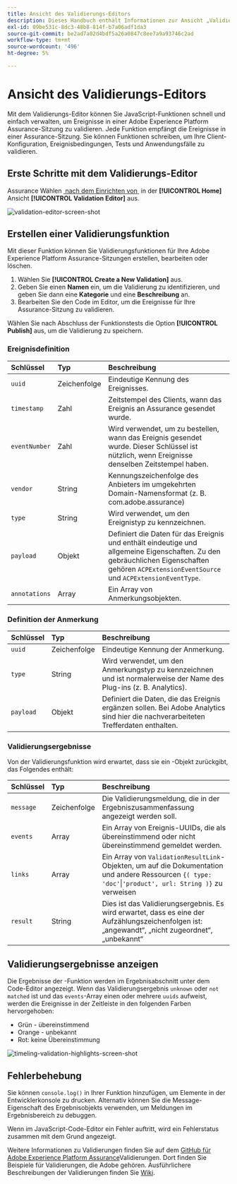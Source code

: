 ```yaml
---
title: Ansicht des Validierungs-Editors
description: Dieses Handbuch enthält Informationen zur Ansicht „Validierungs-Editor“ in Adobe Experience Platform Assurance.
exl-id: 09be531c-8dc3-48b8-814f-b7a06adf1da3
source-git-commit: be2ad7a02d4bdf5a26a0847c8ee7a9a93746c2ad
workflow-type: tm+mt
source-wordcount: '496'
ht-degree: 5%

---
```


# Ansicht des Validierungs-Editors

Mit dem Validierungs-Editor können Sie JavaScript-Funktionen schnell und einfach verwalten, um Ereignisse in einer Adobe Experience Platform Assurance-Sitzung zu validieren. Jede Funktion empfängt die Ereignisse in einer Assurance-Sitzung. Sie können Funktionen schreiben, um Ihre Client-Konfiguration, Ereignisbedingungen, Tests und Anwendungsfälle zu validieren.

## Erste Schritte mit dem Validierungs-Editor

Assurance Wählen [&#x200B; nach dem Einrichten von &#x200B;](../tutorials/implement-assurance.md) in der **[!UICONTROL Home]** Ansicht **[!UICONTROL Validation Editor]** aus.

![validation-editor-screen-shot](https://user-images.githubusercontent.com/6597105/198680074-f548a646-6f2f-4a65-82fd-0f1687d869bf.png)

## Erstellen einer Validierungsfunktion

Mit dieser Funktion können Sie Validierungsfunktionen für Ihre Adobe Experience Platform Assurance-Sitzungen erstellen, bearbeiten oder löschen.

1. Wählen Sie **[!UICONTROL Create a New Validation]** aus.
2. Geben Sie einen **Namen** ein, um die Validierung zu identifizieren, und geben Sie dann eine **Kategorie** und eine **Beschreibung** an.
3. Bearbeiten Sie den Code im Editor, um die Ereignisse für Ihre Assurance-Sitzung zu validieren.

Wählen Sie nach Abschluss der Funktionstests die Option **[!UICONTROL Publish]** aus, um die Validierung zu speichern.

### Ereignisdefinition

| Schlüssel | Typ | Beschreibung |
| :--- | :--- | :--- |
| `uuid` | Zeichenfolge | Eindeutige Kennung des Ereignisses. |
| `timestamp` | Zahl | Zeitstempel des Clients, wann das Ereignis an Assurance gesendet wurde. |
| `eventNumber` | Zahl | Wird verwendet, um zu bestellen, wann das Ereignis gesendet wurde. Dieser Schlüssel ist nützlich, wenn Ereignisse denselben Zeitstempel haben. |
| `vendor` | String | Kennungszeichenfolge des Anbieters im umgekehrten Domain-Namensformat (z. B. com.adobe.assurance) |
| `type` | String | Wird verwendet, um den Ereignistyp zu kennzeichnen. |
| `payload` | Objekt | Definiert die Daten für das Ereignis und enthält eindeutige und allgemeine Eigenschaften. Zu den gebräuchlichen Eigenschaften gehören `ACPExtensionEventSource` und `ACPExtensionEventType`. |
| `annotations` | Array | Ein Array von Anmerkungsobjekten. |

### Definition der Anmerkung

| Schlüssel | Typ | Beschreibung |
| :--- | :--- | :--- |
| `uuid` | Zeichenfolge | Eindeutige Kennung der Anmerkung. |
| `type` | String | Wird verwendet, um den Anmerkungstyp zu kennzeichnen und ist normalerweise der Name des Plug-ins (z. B. Analytics). |
| `payload` | Objekt | Definiert die Daten, die das Ereignis ergänzen sollen. Bei Adobe Analytics sind hier die nachverarbeiteten Trefferdaten enthalten. |

### Validierungsergebnisse

Von der Validierungsfunktion wird erwartet, dass sie ein -Objekt zurückgibt, das Folgendes enthält:

| Schlüssel | Typ | Beschreibung |
| :--- | :--- | :--- |
| `message` | Zeichenfolge | Die Validierungsmeldung, die in der Ergebniszusammenfassung angezeigt werden soll. |
| `events` | Array | Ein Array von Ereignis-UUIDs, die als übereinstimmend oder nicht übereinstimmend gemeldet werden. |
| `links` | Array | Ein Array von `ValidationResultLink`-Objekten, um auf die Dokumentation und andere Ressourcen `{( type: 'doc'`&vert;`'product', url: String )}` zu verweisen |
| `result` | String | Dies ist das Validierungsergebnis. Es wird erwartet, dass es eine der Aufzählungszeichenfolgen ist: „angewandt“, „nicht zugeordnet“, „unbekannt“ |

## Validierungsergebnisse anzeigen

Die Ergebnisse der -Funktion werden im Ergebnisabschnitt unter dem Code-Editor angezeigt. Wenn das Validierungsergebnis `unknown` oder `not matched` ist und das `events`-Array einen oder mehrere `uuids` aufweist, werden die Ereignisse in der Zeitleiste in den folgenden Farben hervorgehoben:

* Grün - übereinstimmend
* Orange - unbekannt
* Rot: keine Übereinstimmung

![timeling-validation-highlights-screen-shot](https://user-images.githubusercontent.com/6597105/198681412-93d10a5a-3212-4e85-850a-aeaf5caf0521.png)

## Fehlerbehebung

Sie können `console.log()` in Ihrer Funktion hinzufügen, um Elemente in der Entwicklerkonsole zu drucken. Alternativ können Sie die Message-Eigenschaft des Ergebnisobjekts verwenden, um Meldungen im Ergebnisbereich zu debuggen.

Wenn im JavaScript-Code-Editor ein Fehler auftritt, wird ein Fehlerstatus zusammen mit dem Grund angezeigt.

Weitere Informationen zu Validierungen finden Sie auf dem [GitHub für Adobe Experience Platform Assurance](https://github.com/adobe/griffon-validation-plugins)Validierungen. Dort finden Sie Beispiele für Validierungen, die Adobe gehören. Ausführlichere Beschreibungen der Validierungen finden Sie [Wiki](https://github.com/adobe/griffon-validation-plugins/wiki).
